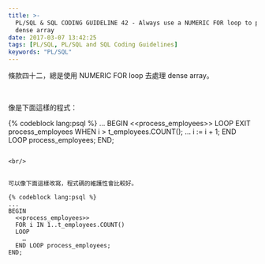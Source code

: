 ```yaml
---
title: >-
  PL/SQL & SQL CODING GUIDELINE 42 - Always use a NUMERIC FOR loop to process a
  dense array
date: 2017-03-07 13:42:25
tags: [PL/SQL, PL/SQL and SQL Coding Guidelines]
keywords: "PL/SQL"
---
```


條款四十二，總是使用 NUMERIC FOR loop 去處理 dense array。  

<!-- More -->

<br/>


像是下面這樣的程式：

{% codeblock lang:psql %}
...
BEGIN 
  <<process_employees>> 
  LOOP 
    EXIT process_employees WHEN i > t_employees.COUNT();
    … 
    i := i + 1;
  END LOOP process_employees; 
END;
```

<br/>


可以像下面這樣改寫，程式碼的維護性會比較好。

{% codeblock lang:psql %}
...
BEGIN 
  <<process_employees>> 
  FOR i IN 1..t_employees.COUNT() 
  LOOP 
    … 
  END LOOP process_employees; 
END;
```

<br/>